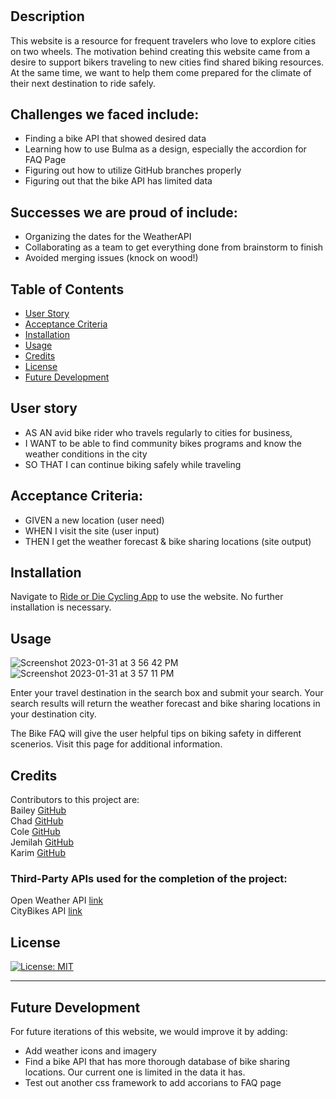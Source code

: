 # <Ride-or-Die>

## Description
This website is a resource for frequent travelers who love to explore cities on two wheels. The motivation behind creating this website came from a desire to support bikers traveling to new cities find shared biking resources. At the same time, we want to help them come prepared for the climate of their next destination to ride safely.  

## Challenges we faced include: 
- Finding a bike API that showed desired data
- Learning how to use Bulma as a design, especially the accordion for FAQ Page
- Figuring out how to utilize GitHub branches properly
- Figuring out that the bike API has limited data

## Successes we are proud of include: 
- Organizing the dates for the WeatherAPI
- Collaborating as a team to get everything done from brainstorm to finish
- Avoided merging issues (knock on wood!)

## Table of Contents 

- [User Story](#user-story)
- [Acceptance Criteria](#acceptance-criteria)
- [Installation](#installation)
- [Usage](#usage)
- [Credits](#credits)
- [License](#license)
- [Future Development](#future-development)

## User story
- AS AN avid bike rider who travels regularly to cities for business,
- I WANT to be able to find community bikes programs and know the weather conditions in the city
- SO THAT I can continue biking safely while traveling

## Acceptance Criteria:
- GIVEN a new location (user need)
- WHEN I visit the site (user input)
- THEN I get the weather forecast & bike sharing locations (site output)

## Installation

Navigate to [Ride or Die Cycling App](https://chwd31.github.io/Ride-or-Die-Cycling-App/) to use the website.  No further installation is necessary.  


## Usage  
  
![Screenshot 2023-01-31 at 3 56 42 PM](https://user-images.githubusercontent.com/118683737/215892987-2a7a6069-0761-4f38-b0e5-aae4ddacba88.png)
![Screenshot 2023-01-31 at 3 57 11 PM](https://user-images.githubusercontent.com/118683737/215893068-8a64eac1-16df-45d4-a7a0-b0af64d0c326.png)


Enter your travel destination in the search box and submit your search.  Your search results will return the weather forecast and bike sharing locations in your destination city.

The Bike FAQ will give the user helpful tips on biking safety in different scenerios.  Visit this page for additional information. 

## Credits

Contributors to this project are:  
Bailey [GitHub](https://github.com/skyeflier)  
Chad [GitHub](https://github.com/chwd31)  
Cole [GitHub](https://github.com/colearrington98)   
Jemilah [GitHub](https://github.com/2x997JL)   
Karim [GitHub](https://github.com/KarimB101)  

### Third-Party APIs used for the completion of the project:   
  
Open Weather API [link](https://openweathermap.org/api)   
CityBikes API [link](http://api.citybik.es/v2/)
  

## License

[![License: MIT](https://img.shields.io/badge/License-MIT-yellow.svg)](https://opensource.org/licenses/MIT)   

---

## Future Development
For future iterations of this website, we would improve it by adding:
- Add weather icons and imagery
- Find a bike API that has more thorough database of bike sharing locations. Our current one is limited in the data it has. 
- Test out another css framework to add accorians to FAQ page
